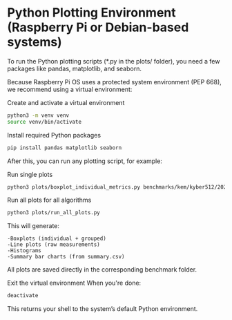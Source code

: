 # Python Plotting Environment (Raspberry Pi or Debian-based systems)


To run the Python plotting scripts (*.py in the plots/ folder), you need a few packages like pandas, matplotlib, and seaborn.

Because Raspberry Pi OS uses a protected system environment (PEP 668), we recommend using a virtual environment:

Create and activate a virtual environment
```bash
python3 -m venv venv
source venv/bin/activate
```

Install required Python packages
```bash
pip install pandas matplotlib seaborn
```

After this, you can run any plotting script, for example:

Run single plots
```bash
python3 plots/boxplot_individual_metrics.py benchmarks/kem/kyber512/2025-05-06_21-58-23
```

Run all plots for all algorithms
```bash
python3 plots/run_all_plots.py
```
This will generate:

    -Boxplots (individual + grouped)
    -Line plots (raw measurements)
    -Histograms
    -Summary bar charts (from summary.csv)

All plots are saved directly in the corresponding benchmark folder.


Exit the virtual environment
When you're done:
```bash
deactivate
```

This returns your shell to the system’s default Python environment.
